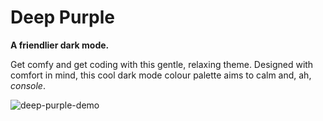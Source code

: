 # Deep Purple

**A friendlier dark mode.**

Get comfy and get coding with this gentle, relaxing theme. Designed with comfort
in mind, this cool dark mode colour palette aims to calm and, ah, _console_.

![`deep-purple-demo`](HTTPS://GitHub.Com/mixphix/deep-purple/raw/HEAD/images/demo.png)
